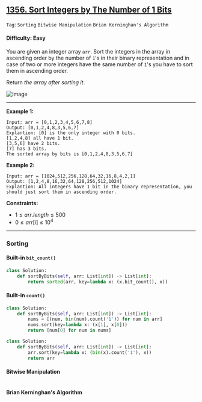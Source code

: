## [1356. Sort Integers by The Number of 1 Bits](https://leetcode.com/problems/sort-integers-by-the-number-of-1-bits)

```Tag```: ```Sorting``` ```Bitwise Manipulation``` ```Brian Kerninghan's Algorithm```

#### Difficulty: Easy

You are given an integer array ```arr```. Sort the integers in the array in ascending order by the number of ```1```'s in their binary representation and in case of two or more integers have the same number of ```1```'s you have to sort them in ascending order.

Return _the array after sorting it_.

![image](https://github.com/quananhle/Python/assets/35042430/3e168fbb-5e70-42c6-89c8-f6d539c719cd)

---

__Example 1:__
```
Input: arr = [0,1,2,3,4,5,6,7,8]
Output: [0,1,2,4,8,3,5,6,7]
Explantion: [0] is the only integer with 0 bits.
[1,2,4,8] all have 1 bit.
[3,5,6] have 2 bits.
[7] has 3 bits.
The sorted array by bits is [0,1,2,4,8,3,5,6,7]
```

__Example 2:__
```
Input: arr = [1024,512,256,128,64,32,16,8,4,2,1]
Output: [1,2,4,8,16,32,64,128,256,512,1024]
Explantion: All integers have 1 bit in the binary representation, you should just sort them in ascending order.
```

__Constraints:__

- $1 \le arr.length \le 500$
- $0 \le arr[i] \le 10^4$

---

### Sorting

#### Built-in ```bit_count()```

```Python
class Solution:
    def sortByBits(self, arr: List[int]) -> List[int]:
        return sorted(arr, key=lambda x: (x.bit_count(), x))
```

#### Built-in ```count()```

```Python
class Solution:
    def sortByBits(self, arr: List[int]) -> List[int]:
        nums = [(num, bin(num).count('1')) for num in arr]
        nums.sort(key=lambda x: (x[1], x[0]))
        return [num[0] for num in nums]
```

```Python
class Solution:
    def sortByBits(self, arr: List[int]) -> List[int]:
        arr.sort(key=lambda x: (bin(x).count('1'), x))
        return arr
```

#### Bitwise Manipulation

```Python

```

#### Brian Kerninghan's Algorithm

```Python

```

